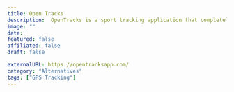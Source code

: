 ```yaml
---
title: Open Tracks
description:  OpenTracks is a sport tracking application that completely respects your privacy.
image: ""
date: 
featured: false
affiliated: false
draft: false

externalURL: https://opentracksapp.com/
category: "Alternatives"
tags: ["GPS Tracking"]
---
```

